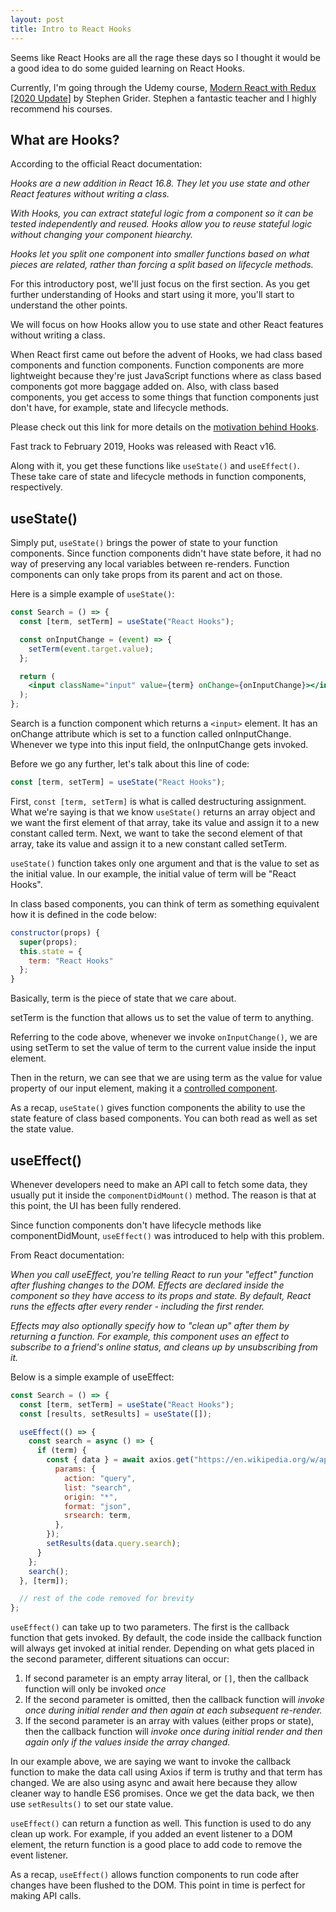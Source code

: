 ```yaml
---
layout: post
title: Intro to React Hooks
---
```


Seems like React Hooks are all the rage these days so I thought it would be a good idea to do some guided learning on React Hooks.

Currently, I'm going through the Udemy course, [Modern React with Redux [2020 Update]](https://www.udemy.com/share/101WcYA0MYcFxaQXw=/) by Stephen Grider. Stephen a fantastic teacher and I highly recommend his courses.

## What are Hooks?

According to the official React documentation:

_Hooks are a new addition in React 16.8. They let you use state and other React features without writing a class._

_With Hooks, you can extract stateful logic from a component so it can be tested independently and reused. Hooks allow you to reuse stateful logic without changing your component hiearchy._

_Hooks let you split one component into smaller functions based on what pieces are related, rather than forcing a split based on lifecycle methods._

For this introductory post, we'll just focus on the first section. As you get further understanding of Hooks and start using it more, you'll start to understand the other points.

We will focus on how Hooks allow you to use state and other React features without writing a class.

When React first came out before the advent of Hooks, we had class based components and function components. Function components are more lightweight because they're just JavaScript functions where as class based components got more baggage added on. Also, with class based components, you get access to some things that function components just don't have, for example, state and lifecycle methods.

Please check out this link for more details on the [motivation behind Hooks](https://reactjs.org/docs/hooks-intro.html).

Fast track to February 2019, Hooks was released with React v16.

Along with it, you get these functions like `useState()` and `useEffect()`. These take care of state and lifecycle methods in function components, respectively.

## useState()

Simply put, `useState()` brings the power of state to your function components. Since function components didn't have state before, it had no way of preserving any local variables between re-renders. Function components can only take props from its parent and act on those.

Here is a simple example of `useState()`:

```jsx
const Search = () => {
  const [term, setTerm] = useState("React Hooks");

  const onInputChange = (event) => {
    setTerm(event.target.value);
  };

  return (
    <input className="input" value={term} onChange={onInputChange}></input>
  );
};
```

Search is a function component which returns a `<input>` element. It has an onChange attribute which is set to a function called onInputChange. Whenever we type into this input field, the onInputChange gets invoked.

Before we go any further, let's talk about this line of code:

```jsx
const [term, setTerm] = useState("React Hooks");
```

First, `const [term, setTerm]` is what is called destructuring assignment. What we're saying is that we know `useState()` returns an array object and we want the first element of that array, take its value and assign it to a new constant called term. Next, we want to take the second element of that array, take its value and assign it to a new constant called setTerm.

`useState()` function takes only one argument and that is the value to set as the initial value. In our example, the initial value of term will be "React Hooks".

In class based components, you can think of term as something equivalent how it is defined in the code below:

```jsx
constructor(props) {
  super(props);
  this.state = {
    term: "React Hooks"
  };
}
```

Basically, term is the piece of state that we care about.

setTerm is the function that allows us to set the value of term to anything.

Referring to the code above, whenever we invoke `onInputChange()`, we are using setTerm to set the value of term to the current value inside the input element.

Then in the return, we can see that we are using term as the value for value property of our input element, making it a [controlled component](https://reactjs.org/docs/forms.html#controlled-components).

As a recap, `useState()` gives function components the ability to use the state feature of class based components. You can both read as well as set the state value.

## useEffect()

Whenever developers need to make an API call to fetch some data, they usually put it inside the `componentDidMount()` method. The reason is that at this point, the UI has been fully rendered.

Since function components don't have lifecycle methods like componentDidMount, `useEffect()` was introduced to help with this problem.

From React documentation:

_When you call useEffect, you're telling React to run your "effect" function after flushing changes to the DOM. Effects are declared inside the component so they have access to its props and state. By default, React runs the effects after every render - including the first render._

_Effects may also optionally specify how to "clean up" after them by returning a function. For example, this component uses an effect to subscribe to a friend's online status, and cleans up by unsubscribing from it._

Below is a simple example of useEffect:

```jsx
const Search = () => {
  const [term, setTerm] = useState("React Hooks");
  const [results, setResults] = useState([]);

  useEffect(() => {
    const search = async () => {
      if (term) {
        const { data } = await axios.get("https://en.wikipedia.org/w/api.php", {
          params: {
            action: "query",
            list: "search",
            origin: "*",
            format: "json",
            srsearch: term,
          },
        });
        setResults(data.query.search);
      }
    };
    search();
  }, [term]);

  // rest of the code removed for brevity
};
```

`useEffect()` can take up to two parameters. The first is the callback function that gets invoked. By default, the code inside the callback function will always get invoked at initial render. Depending on what gets placed in the second parameter, different situations can occur:

1. If second parameter is an empty array literal, or `[]`, then the callback function will only be invoked _once_
1. If the second parameter is omitted, then the callback function will _invoke once during initial render and then again at each subsequent re-render._
1. If the second parameter is an array with values (either props or state), then the callback function will _invoke once during initial render and then again only if the values inside the array changed._

In our example above, we are saying we want to invoke the callback function to make the data call using Axios if term is truthy and that term has changed. We are also using async and await here because they allow cleaner way to handle ES6 promises. Once we get the data back, we then use `setResults()` to set our state value.

`useEffect()` can return a function as well. This function is used to do any clean up work. For example, if you added an event listener to a DOM element, the return function is a good place to add code to remove the event listener.

As a recap, `useEffect()` allows function components to run code after changes have been flushed to the DOM. This point in time is perfect for making API calls.
